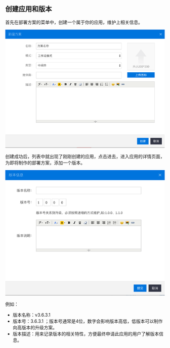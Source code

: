 ## 创建应用和版本

首先在部署方案的菜单中，创建一个属于你的应用，维护上相关信息。

![输入图片说明](..\image\app-create.png "在这里输入图片标题")



创建成功后，列表中就出现了刚刚创建的应用，点击进去，进入应用的详情页面，为即将制作的部署方案，添加一个版本。

![输入图片说明](..\image/version-create.png "在这里输入图片标题")

例如：

* 版本名称：v3.6.3.1
* 版本号：3.6.3.1 ；版本号通常是4位，数字会影响版本高低，低版本可以制作向高版本的升级方案。
* 版本描述：用来记录版本的相关特性，方便最终申请此应用的用户了解版本信息。